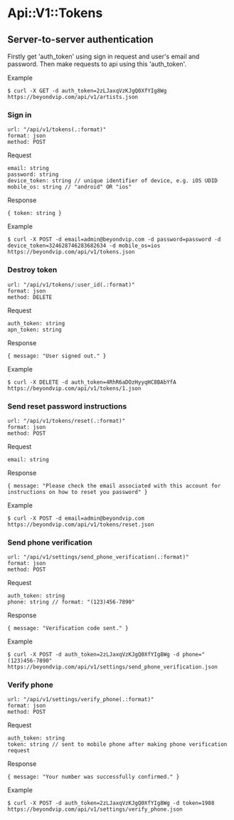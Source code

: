 # Api::V1::Tokens

## Server-to-server authentication
Firstly get 'auth_token' using sign in request and user's email and password. Then make requests to api using this 'auth_token'.

  Example

    $ curl -X GET -d auth_token=2zLJaxqVzKJgQ0XfYIg8Wg https://beyondvip.com/api/v1/artists.json

### Sign in
    url: "/api/v1/tokens(.:format)"
    format: json
    method: POST

  Request

    email: string
    password: string
    device_token: string // unique identifier of device, e.g. iOS UDID
    mobile_os: string // "android" OR "ios"

  Response

    { token: string }

  Example

    $ curl -X POST -d email=admin@beyondvip.com -d password=password -d device_token=324628746283682634 -d mobile_os=ios https://beyondvip.com/api/v1/tokens.json

### Destroy token
    url: "/api/v1/tokens/:user_id(.:format)"
    format: json
    method: DELETE

  Request

    auth_token: string
    apn_token: string

  Response

    { message: "User signed out." }


  Example

    $ curl -X DELETE -d auth_token=4RhR6aDOzHyyqHC8BAbYfA https://beyondvip.com/api/v1/tokens/1.json

### Send reset password instructions
    url: "/api/v1/tokens/reset(.:format)"
    format: json
    method: POST

  Request

    email: string

  Response

    { message: "Please check the email associated with this account for instructions on how to reset you password" }


  Example

    $ curl -X POST -d email=admin@beyondvip.com https://beyondvip.com/api/v1/tokens/reset.json

### Send phone verification
    url: "/api/v1/settings/send_phone_verification(.:format)"
    format: json
    method: POST

  Request

    auth_token: string
    phone: string // format: "(123)456-7890"

  Response

    { message: "Verification code sent." }


  Example

    $ curl -X POST -d auth_token=2zLJaxqVzKJgQ0XfYIg8Wg -d phone="(123)456-7890" https://beyondvip.com/api/v1/settings/send_phone_verification.json

### Verify phone
    url: "/api/v1/settings/verify_phone(.:format)"
    format: json
    method: POST

  Request

    auth_token: string
    token: string // sent to mobile phone after making phone verification request

  Response

    { message: "Your number was successfully confirmed." }


  Example

    $ curl -X POST -d auth_token=2zLJaxqVzKJgQ0XfYIg8Wg -d token=1988 https://beyondvip.com/api/v1/settings/verify_phone.json

